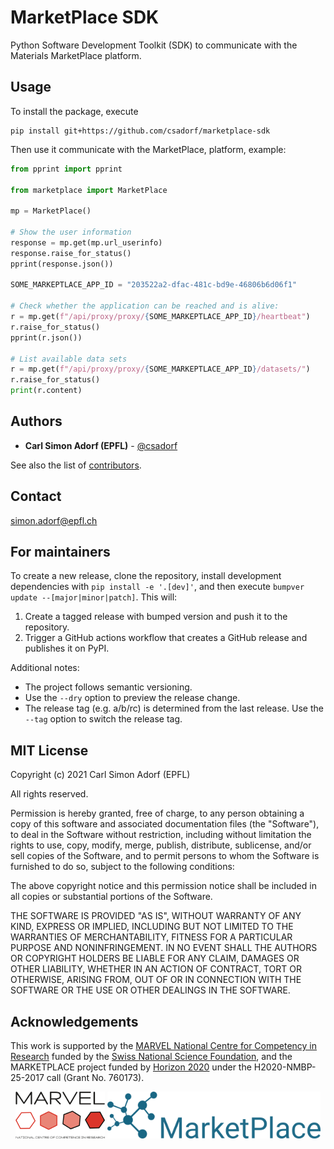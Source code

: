 # MarketPlace SDK

Python Software Development Toolkit (SDK) to communicate with the Materials MarketPlace platform.

## Usage

To install the package, execute

```console
pip install git+https://github.com/csadorf/marketplace-sdk
```

Then use it communicate with the MarketPlace, platform, example:

```python
from pprint import pprint

from marketplace import MarketPlace

mp = MarketPlace()

# Show the user information
response = mp.get(mp.url_userinfo)
response.raise_for_status()
pprint(response.json())

SOME_MARKEPTLACE_APP_ID = "203522a2-dfac-481c-bd9e-46806b6d06f1"

# Check whether the application can be reached and is alive:
r = mp.get(f"/api/proxy/proxy/{SOME_MARKEPTLACE_APP_ID}/heartbeat")
r.raise_for_status()
pprint(r.json())

# List available data sets
r = mp.get(f"/api/proxy/proxy/{SOME_MARKEPTLACE_APP_ID}/datasets/")
r.raise_for_status()
print(r.content)
```

## Authors

* **Carl Simon Adorf (EPFL)** - [@csadorf](https://github.com/csadorf)

See also the list of [contributors](https://github.com/csadorf/marketplace-sdk/contributors).

## Contact

simon.adorf@epfl.ch

## For maintainers

To create a new release, clone the repository, install development dependencies with `pip install -e '.[dev]'`, and then execute `bumpver update --[major|minor|patch]`.
This will:

  1. Create a tagged release with bumped version and push it to the repository.
  2. Trigger a GitHub actions workflow that creates a GitHub release and publishes it on PyPI.

Additional notes:

  - The project follows semantic versioning.
  - Use the `--dry` option to preview the release change.
  - The release tag (e.g. a/b/rc) is determined from the last release.
    Use the `--tag` option to switch the release tag.

## MIT License

Copyright (c) 2021 Carl Simon Adorf (EPFL)

All rights reserved.

Permission is hereby granted, free of charge, to any person obtaining a copy
of this software and associated documentation files (the "Software"), to deal
in the Software without restriction, including without limitation the rights
to use, copy, modify, merge, publish, distribute, sublicense, and/or sell
copies of the Software, and to permit persons to whom the Software is
furnished to do so, subject to the following conditions:

The above copyright notice and this permission notice shall be included in all
copies or substantial portions of the Software.

THE SOFTWARE IS PROVIDED "AS IS", WITHOUT WARRANTY OF ANY KIND, EXPRESS OR
IMPLIED, INCLUDING BUT NOT LIMITED TO THE WARRANTIES OF MERCHANTABILITY,
FITNESS FOR A PARTICULAR PURPOSE AND NONINFRINGEMENT. IN NO EVENT SHALL THE
AUTHORS OR COPYRIGHT HOLDERS BE LIABLE FOR ANY CLAIM, DAMAGES OR OTHER
LIABILITY, WHETHER IN AN ACTION OF CONTRACT, TORT OR OTHERWISE, ARISING FROM,
OUT OF OR IN CONNECTION WITH THE SOFTWARE OR THE USE OR OTHER DEALINGS IN THE
SOFTWARE.

## Acknowledgements

This work is supported by the
[MARVEL National Centre for Competency in Research](<http://nccr-marvel.ch>) funded by the [Swiss National Science Foundation](<http://www.snf.ch/en>),
and the MARKETPLACE project funded by [Horizon 2020](https://ec.europa.eu/programmes/horizon2020/) under the H2020-NMBP-25-2017 call (Grant No. 760173).

<div style="text-align:center">
 <img src="logos/MARVEL.png" alt="MARVEL" height="75px">
 <img src="logos/MarketPlace.png" alt="MarketPlace" height="75px">
</div>
